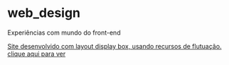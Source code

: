 # web_design
Experiências com mundo do front-end

[Site desenvolvido com layout display box, usando recursos de flutuação.](/site_com_box_layout)
[clique aqui para ver](https://lipe1994.github.io/web_design/site_com_box_layout/)
